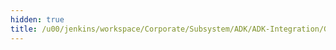 ```yaml
---
hidden: true
title: /u00/jenkins/workspace/Corporate/Subsystem/ADK/ADK-Integration/GSS-ADK-Integration-ADK50-nightly/doc/dev-adk-doc-all/doc/file_signing_tool.dox File Reference
---
```


